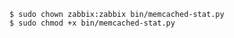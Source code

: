 


    $ sudo chown zabbix:zabbix bin/memcached-stat.py
    $ sudo chmod +x bin/memcached-stat.py




